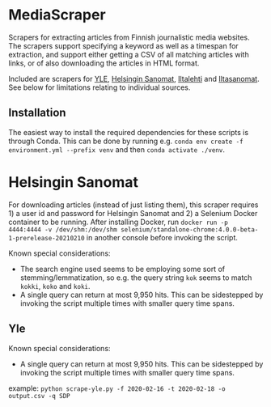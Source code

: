 # MediaScraper

Scrapers for extracting articles from Finnish journalistic media websites. The scrapers support specifying a keyword as well as a timespan for extraction, and support either getting a CSV of all matching articles with links, or of also downloading the articles in HTML format.

Included are scrapers for [YLE](https://www.yle.fi/uutiset/), [Helsingin Sanomat](https://www.hs.fi/), [Iltalehti](https://www.iltalehti.fi/) and [Iltasanomat](https://www.is.fi/). See below for limitations relating to individual sources.

## Installation

The easiest way to install the required dependencies for these scripts is through Conda. This can be done by running e.g. `conda env create -f environment.yml --prefix venv` and then `conda activate ./venv`.

# Helsingin Sanomat

For downloading articles (instead of just listing them), this scraper requires 1) a user id and password for Helsingin Sanomat and 2) a Selenium Docker container to be running. After installing Docker, run `docker run -p 4444:4444 -v /dev/shm:/dev/shm selenium/standalone-chrome:4.0.0-beta-1-prerelease-20210210` in another console before invoking the script.

Known special considerations:

- The search engine used seems to be employing some sort of stemming/lemmatization, so e.g. the query string `kok` seems to match `kokki`, `koko` and `koki`.
- A single query can return at most 9,950 hits. This can be sidestepped by invoking the script multiple times with smaller query time spans.

## Yle

Known special considerations:

- A single query can return at most 9,950 hits. This can be sidestepped by invoking the script multiple times with smaller query time spans.

example: `python scrape-yle.py -f 2020-02-16 -t 2020-02-18 -o output.csv -q SDP `
